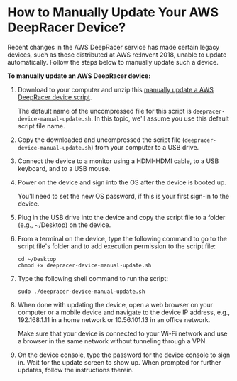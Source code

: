 # How to Manually Update Your AWS DeepRacer Device?<a name="deepracer-troubleshooting-manual-update-device"></a>

Recent changes in the AWS DeepRacer service has made certain legacy devices, such as those distributed at AWS re:Invent 2018, unable to update automatically\. Follow the steps below to manually update such a device\. 

**To manually update an AWS DeepRacer device:**

1. Download to your computer and unzip this [manually update a AWS DeepRacer device script](samples/deepracer-device-manual-update.sh.zip)\.

   The default name of the uncompressed file for this script is `deepracer-device-manual-update.sh`\. In this topic, we'll assume you use this default script file name\.

1. Copy the downloaded and uncompressed the script file \(`deepracer-device-manual-update.sh`\) from your computer to a USB drive\. 

1.  Connect the device to a monitor using a HDMI\-HDMI cable, to a USB keyboard, and to a USB mouse\. 

1. Power on the device and sign into the OS after the device is booted up\. 

   You'll need to set the new OS password, if this is your first sign\-in to the device\.

1. Plug in the USB drive into the device and copy the script file to a folder \(e\.g\., \~/Desktop\) on the device\. 

1. From a terminal on the device, type the following command to go to the script file's folder and to add execution permission to the script file: 

   ```
   cd ~/Desktop
   chmod +x deepracer-device-manual-update.sh
   ```

1. Type the following shell command to run the script: 

   ```
   sudo ./deepracer-device-manual-update.sh
   ```

1. When done with updating the device, open a web browser on your computer or a mobile device and navigate to the device IP address, e\.g\., 192\.168\.1\.11 in a home network or 10\.56\.101\.13 in an office network\.

   Make sure that your device is connected to your Wi\-Fi network and use a browser in the same network without tunneling through a VPN\.

1.  On the device console, type the password for the device console to sign in\. Wait for the update screen to show up\. When prompted for further updates, follow the instructions therein\. 